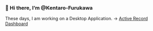 ### 👋 Hi there, I’m @Kentaro-Furukawa
These days, I am working on a Desktop Application. -> [Active Record Dashboard](https://github.com/Kentaro-Furukawa/Active-Record-Dashboard)
